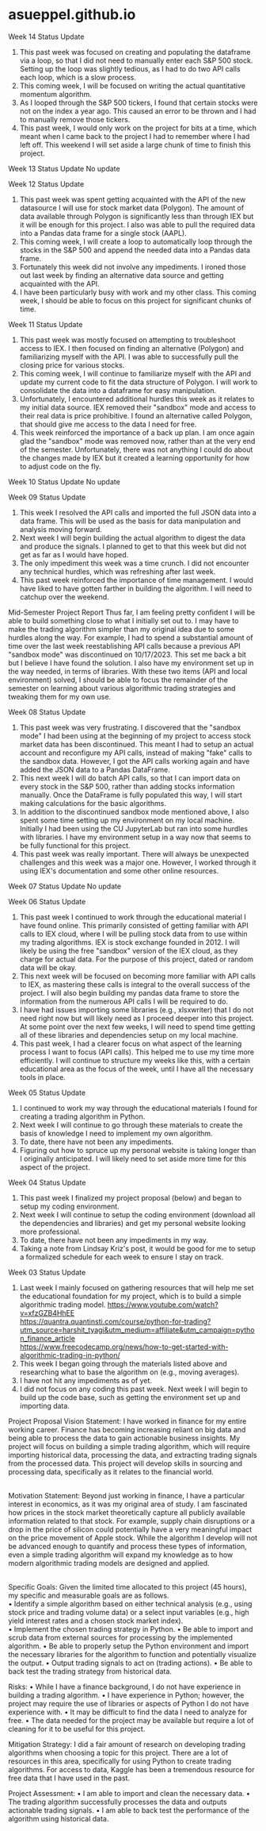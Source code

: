 # asueppel.github.io

Week 14 Status Update
1. This past week was focused on creating and populating the dataframe via a loop, so that I did not need to manually enter each S&P 500 stock. Setting up the loop was slightly tedious, as I had to do two API calls each loop, which is a slow process.
2. This coming week, I will be focused on writing the actual quantitative momentum algorithm.
3. As I looped through the S&P 500 tickers, I found that certain stocks were not on the index a year ago. This caused an error to be thrown and I had to manually remove those tickers.
4. This past week, I would only work on the project for bits at a time, which meant when I came back to the project I had to remember where I had left off. This weekend I will set aside a large chunk of time to finish this project.

Week 13 Status Update
No update

Week 12 Status Update
1. This past week was spent getting acquainted with the API of the new datasource I will use for stock market data (Polygon). The amount of data available through Polygon is significantly less than through IEX but it will be enough for this project. I also was able to pull the required data into a Pandas data frame for a single stock (AAPL).
2. This coming week, I will create a loop to automatically loop through the stocks in the S&P 500 and append the needed data into a Pandas data frame.
3. Fortunately this week did not involve any impediments. I ironed those out last week by finding an alternative data source and getting acquainted with the API.
4. I have been particularly busy with work and my other class. This coming week, I should be able to focus on this project for significant chunks of time.

Week 11 Status Update
1. This past week was mostly focused on attempting to troubleshoot access to IEX. I then focused on finding an alternative (Polygon) and familiarizing myself with the API. I was able to successfully pull the closing price for various stocks.
2. This coming week, I will continue to familiarize myself with the API and update my current code to fit the data structure of Polygon. I will work to consolidate the data into a dataframe for easy manipulation.
3. Unfortunately, I encountered additional hurdles this week as it relates to my initial data source. IEX removed their "sandbox" mode and access to their real data is price prohibitive. I found an alternative called Polygon, that should give me access to the data I need for free.
4. This week reinforced the importance of a back up plan. I am once again glad the "sandbox" mode was removed now, rather than at the very end of the semester. Unfortunately, there was not anything I could do about the changes made by IEX but it created a learning opportunity for how to adjust code on the fly.

Week 10 Status Update
No update

Week 09 Status Update
1. This week I resolved the API calls and imported the full JSON data into a data frame. This will be used as the basis for data manipulation and analysis moving forward.
2. Next week I will begin building the actual algorithm to digest the data and produce the signals. I planned to get to that this week but did not get as far as I would have hoped.
3. The only impediment this week was a time crunch. I did not encounter any technical hurdles, which was refreshing after last week.
4. This past week reinforced the importance of time management. I would have liked to have gotten farther in building the algorithm. I will need to catchup over the weekend.

Mid-Semester Project Report
Thus far, I am feeling pretty confident I will be able to build something close to what I initially set out to. I may have to make the trading algorithm simpler than my original idea due to some hurdles along the way. For example, I had to spend a substantial amount of time over the last week reestablishing API calls because a previous API "sandbox mode" was discontinued on 10/17/2023. This set me back a bit but I believe I have found the solution. I also have my environment set up in the way needed, in terms of libraries. With these two items (API and local environment) solved, I should be able to focus the remainder of the semester on learning about various algorithmic trading strategies and tweaking them for my own use.

Week 08 Status Update
1. This past week was very frustrating. I discovered that the "sandbox mode" I had been using at the beginning of my project to access stock market data has been discontinued. This meant I had to setup an actual account and reconfigure my API calls, instead of making "fake" calls to the sandbox data. However, I got the API calls working again and have added the JSON data to a Pandas DataFrame.
2. This next week I will do batch API calls, so that I can import data on every stock in the S&P 500, rather than adding stocks information manually. Once the DataFrame is fully populated this way, I will start making calculations for the basic algorithms.
3. In addition to the discontinued sandbox mode mentioned above, I also spent some time setting up my environment on my local machine. Initially I had been using the CU JupyterLab but ran into some hurdles with libraries. I have my environment setup in a way now that seems to be fully functional for this project.
4. This past week was really important. There will always be unexpected challenges and this week was a major one. However, I worked through it using IEX's documentation and some other online resources.

Week 07 Status Update
No update

Week 06 Status Update
1. This past week I continued to work through the educational material I have found online. This primarily consisted of getting familiar with API calls to IEX cloud, where I will be pulling stock data from to use within my trading algorithms. IEX is stock exchange founded in 2012. I will likely be using the free "sandbox" version of the IEX cloud, as they charge for actual data. For the purpose of this project, dated or random data will be okay.
2. This next week will be focused on becoming more familiar with API calls to IEX, as mastering these calls is integral to the overall success of the project. I will also begin building my pandas data frame to store the information from the numerous API calls I will be required to do.
3. I have had issues importing some libraries (e.g., xlsxwriter) that I do not need right now but will likely need as I proceed deeper into this project. At some point over the next few weeks, I will need to spend time getting all of these libraries and dependencies setup on my local machine.
4. This past week, I had a clearer focus on what aspect of the learning process I want to focus (API calls). This helped me to use my time more efficiently. I will continue to structure my weeks like this, with a certain educational area as the focus of the week, until I have all the necessary tools in place.

Week 05 Status Update
1. I continued to work my way through the educational materials I found for creating a trading algorithm in Python.
2. Next week I will continue to go through these materials to create the basis of knowledge I need to implement my own algorithm.
3. To date, there have not been any impediments.
4. Figuring out how to spruce up my personal website is taking longer than I originally anticipated. I will likely need to set aside more time for this aspect of the project.

Week 04 Status Update
1. This past week I finalized my project proposal (below) and began to setup my coding environment.
2. Next week I will continue to setup the coding environment (download all the dependencies and libraries) and get my personal website looking more professional.
3. To date, there have not been any impediments in my way.
4. Taking a note from Lindsay Kriz's post, it would be good for me to setup a formalized schedule for each week to ensure I stay on track.

Week 03 Status Update
1. Last week I mainly focused on gathering resources that will help me set the educational foundation for my project, which is to build a simple algorithmic trading model.
https://www.youtube.com/watch?v=xfzGZB4HhEE <br>
https://quantra.quantinsti.com/course/python-for-trading?utm_source=harshit_tyagi&utm_medium=affiliate&utm_campaign=python_finance_article <br>
https://www.freecodecamp.org/news/how-to-get-started-with-algorithmic-trading-in-python/ <br>
2. This week I began going through the materials listed above and researching what to base the algorithm on (e.g., moving averages).
3. I have not hit any impediments as of yet.
4. I did not focus on any coding this past week. Next week I will begin to build up the code base, such as getting the environment set up and importing data.

Project Proposal
Vision Statement: I have worked in finance for my entire working career. Finance has becoming increasing reliant on big data and being able to process the data to gain actionable business insights. My project will focus on building a simple trading algorithm, which will require importing historical data, processing the data, and extracting trading signals from the processed data. This project will develop skills in sourcing and processing data, specifically as it relates to the financial world. <br><br>

Motivation Statement: Beyond just working in finance, I have a particular interest in economics, as it was my original area of study. I am fascinated how prices in the stock market theoretically capture all publicly available information related to that stock. For example, supply chain disruptions or a drop in the price of silicon could potentially have a very meaningful impact on the price movement of Apple stock. While the algorithm I develop will not be advanced enough to quantify and process these types of information, even a simple trading algorithm will expand my knowledge as to how modern algorithmic trading models are designed and applied. <br><br>

Specific Goals: Given the limited time allocated to this project (45 hours), my specific and measurable goals are as follows.<br>
•	Identify a simple algorithm based on either technical analysis (e.g., using stock price and trading volume data) or a select input variables (e.g., high yield interest rates and a chosen stock market index).<br>
•	Implement the chosen trading strategy in Python.
•	Be able to import and scrub data from external sources for processing by the implemented algorithm.
•	Be able to properly setup the Python environment and import the necessary libraries for the algorithm to function and potentially visualize the output.
•	Output trading signals to act on (trading actions).
•	Be able to back test the trading strategy from historical data.

Risks:
•	While I have a finance background, I do not have experience in building a trading algorithm.
•	I have experience in Python; however, the project may require the use of libraries or aspects of Python I do not have experience with.
•	It may be difficult to find the data I need to analyze for free.
•	The data needed for the project may be available but require a lot of cleaning for it to be useful for this project.

Mitigation Strategy: I did a fair amount of research on developing trading algorithms when choosing a topic for this project. There are a lot of resources in this area, specifically for using Python to create trading algorithms. For access to data, Kaggle has been a tremendous resource for free data that I have used in the past.


Project Assessment:
•	I am able to import and clean the necessary data.
•	The trading algorithm successfully processes the data and outputs actionable trading signals.
•	I am able to back test the performance of the algorithm using historical data.
